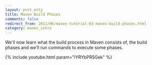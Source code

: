 ```yaml
---
layout: post_only
title: Maven Build Phases
comments: false
redirect_from: 2011/06/maven-tutorial-03-maven-build-phases.html
category: maven_intro
---
```


We'll now learn what the build process in Maven consists of, the build phases and we'll run commands to execute some phases.

{% include youtube.html param="IYRYbPR5Gek" %}
